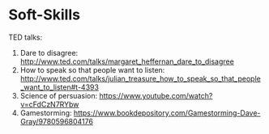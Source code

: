 # Soft-Skills

TED talks:
1. Dare to disagree: http://www.ted.com/talks/margaret_heffernan_dare_to_disagree
2. How to speak so that people want to listen: http://www.ted.com/talks/julian_treasure_how_to_speak_so_that_people_want_to_listen#t-4393
3. Science of persuasion: https://www.youtube.com/watch?v=cFdCzN7RYbw
4. Gamestorming: https://www.bookdepository.com/Gamestorming-Dave-Gray/9780596804176
